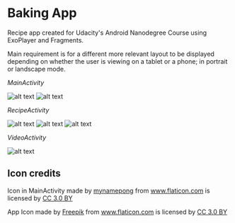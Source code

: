 # Baking App 
Recipe app created for Udacity's Android Nanodegree Course using ExoPlayer and Fragments. 

Main requirement is for a different more relevant layout to be displayed depending on whether the user is viewing on a tablet or a phone; in portrait or landscape mode.

*MainActivity*

   ![alt text](screenshots/phone_01_main.png "MainActivity Phone")
   ![alt text](screenshots/tablet_01_main.png "MainActivity Tablet")

    
*RecipeActivity*

   ![alt text](screenshots/phone_02_recipe.png "RecipeActivity Phone")
   ![alt text](screenshots/tablet_02_recipe.png "RecipeActivity Tablet with video")
   ![alt text](screenshots/tablet_03_recipe.png "RecipeActivity Tablet without video")
   
*VideoActivity*

   ![alt text](screenshots/phone_03_video.png "Separate VideoActivity for Phones")
   
   
## Icon credits

Icon in MainActivity made by <a href="https://www.flaticon.com/authors/mynamepong" title="mynamepong">mynamepong</a> from <a href="https://www.flaticon.com/" title="Flaticon">www.flaticon.com</a> is licensed by <a href="http://creativecommons.org/licenses/by/3.0/" title="Creative Commons BY 3.0" target="_blank">CC 3.0 BY</a>

App Icon made by <a href="http://www.freepik.com" title="Freepik">Freepik</a> from <a href="https://www.flaticon.com/" title="Flaticon">www.flaticon.com</a> is licensed by <a href="http://creativecommons.org/licenses/by/3.0/" title="Creative Commons BY 3.0" target="_blank">CC 3.0 BY</a>

